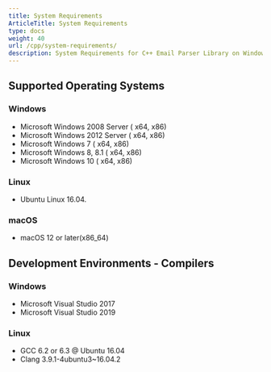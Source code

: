 ```yaml
---
title: System Requirements
ArticleTitle: System Requirements
type: docs
weight: 40
url: /cpp/system-requirements/
description: System Requirements for C++ Email Parser Library on Windows and Linux OS.
---
```


## **Supported Operating Systems**

### **Windows**

- Microsoft Windows 2008 Server ( x64, x86)
- Microsoft Windows 2012 Server ( x64, x86)
- Microsoft Windows 7 ( x64, x86)
- Microsoft Windows 8, 8.1 ( x64, x86)
- Microsoft Windows 10 ( x64, x86)

### **Linux**

- Ubuntu Linux 16.04.

### **macOS**

- macOS 12 or later(x86_64)

## **Development Environments - Compilers**

### **Windows**

- Microsoft Visual Studio 2017
- Microsoft Visual Studio 2019

### **Linux**

- GCC 6.2 or 6.3 @ Ubuntu 16.04
- Clang 3.9.1-4ubuntu3~16.04.2
